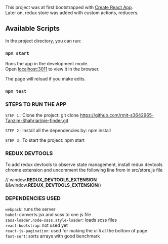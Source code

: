 This project was at first bootstrapped with [Create React App](https://github.com/facebook/create-react-app).<br>
Later on, redux store was added with custom actions, reducers.

## Available Scripts

In the project directory, you can run:

### `npm start`

Runs the app in the development mode.<br>
Open [localhost:3011](http://localhost:3011) to view it in the browser.

The page will reload if you make edits.<br>


### `npm test`



### STEPS TO RUN THE APP
`STEP 1:`
Clone the project:
git clone https://github.com/rmit-s3642965-Tanzim-Shahriar/pie-finder.git

`STEP 2:`
Install all the dependencies by:
npm install

`STEP 3:`
To start the project:
npm start

### REDUX DEVTOOLS
To add redux devtools to observe state management, install redux devtools chrome extension and uncomment the following line from in src/store.js file

// window.__REDUX_DEVTOOLS_EXTENSION__ &&window.__REDUX_DEVTOOLS_EXTENSION__()




### DEPENDENCIES USED

`webpack`: runs the server<br>
`babel`: converts jsx and scss to one js file<br>
`sass-loader,node-sass,style-loader`: loads scss files <br>
`react-bootstrap`: not used yet<br>
`react-js-pagination`: used for making the ul li at the bottom of page<br>
`fast-sort`: sorts arrays with good benchmark<br>
